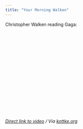 ```yaml
---
title: "Your Morning Walken"
---
```

<p>Christopher Walken reading Gaga:</p>
<p><object width="419" height="261"><param name="movie" value="http://www.youtube.com/v/AJDx3H_hvI8?fs=1&amp;hl=en_US"></param><param name="allowFullScreen" value="true"></param><param name="allowscriptaccess" value="always"></param><embed src="http://www.youtube.com/v/AJDx3H_hvI8?fs=1&amp;hl=en_US" type="application/x-shockwave-flash" allowscriptaccess="always" allowfullscreen="true" width="419" height="261"></embed></object></p>
<p><em><a href="http://www.youtube.com/watch?v=AJDx3H_hvI8">Direct link to video</a> / Via <a href="http://kottke.org/10/08/lady-gagas-poker-face-read-by-christopher-walken">kottke.org</a></em></p>
